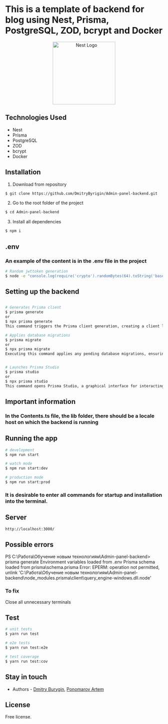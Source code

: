 # This is a template of backend for blog using Nest, Prisma, PostgreSQL, ZOD, bcrypt and Docker

<p align="center">
  <a href="http://nestjs.com/" target="blank"><img src="https://nestjs.com/img/logo-small.svg" width="200" alt="Nest Logo" /></a>
</p>

[circleci-image]: https://img.shields.io/circleci/build/github/nestjs/nest/master?token=abc123def456
[circleci-url]: https://circleci.com/gh/nestjs/nest

## Technologies Used

- Nest
- Prisma
- PostgreSQL
- ZOD
- bcrypt
- Docker


## Installation
1. Download from repository
```bash
$ git clone https://github.com/DmitryByrigin/Admin-panel-backend.git
```

2. Go to the root folder of the project
```bash
$ cd Admin-panel-backend
```

3. Install all dependencies
```bash
$ npm i
```

## .env

### An example of the content is in the .env file in the project

```bash
# Random jwttoken generation
$ node -e "console.log(require('crypto').randomBytes(64).toString('base64'))"
```

## Setting up the backend

```bash

# Generates Prisma client
$ prisma generate
or
$ npx prisma generate
This command triggers the Prisma client generation, creating a client library tailored to your data model. The generated client facilitates communication with the database and ensures type-safe database queries and mutations.

# Applies database migrations
$ prisma migrate
or
$ npx prisma migrate
Executing this command applies any pending database migrations, ensuring that your database schema aligns with the latest changes in your Prisma schema file. Migrations are essential for keeping the database structure up-to-date as your application evolves.


# Launches Prisma Studio
$ prisma studio
or
$ npx prisma studio
This command opens Prisma Studio, a graphical interface for interacting with your database. Prisma Studio allows you to explore and manipulate your data visually, making it a powerful tool for database management during development.


```

## Important information

### In the Contents.ts file, the lib folder, there should be a locale host on which the backend is running

## Running the app

```bash
# development
$ npm run start

# watch mode
$ npm run start:dev

# production mode
$ npm run start:prod
```

### It is desirable to enter all commands for startup and installation into the terminal.



## Server

```bash
http://localhost:3000/
```


## Possible errors

PS C:\Работа\Обучение новым технологиям\Admin-panel-backend> prisma generate
Environment variables loaded from .env
Prisma schema loaded from prisma\schema.prisma
Error: 
EPERM: operation not permitted, unlink 'C:\Работа\Обучение новым технологиям\Admin-panel-backend\node_modules\.prisma\client\query_engine-windows.dll.node'

### To fix
Close all unnecessary terminals


## Test

```bash
# unit tests
$ yarn run test

# e2e tests
$ yarn run test:e2e

# test coverage
$ yarn run test:cov
```


## Stay in touch

- Authors - [Dmitry Burygin](https://github.com/DmitryByrigin?tab=overview&from=2023-12-01&to=2023-12-31),
[Ponomarov Artem](https://github.com/Aspergillusplay)


## License

Free license.

